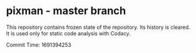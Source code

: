 # pixman - master branch

This repository contains frozen state of the repository.
Its history is cleared. It is used only for static code
analysis with Codacy.

Commit Time: 1691394253